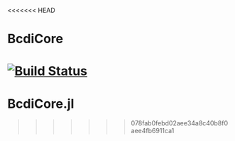 <<<<<<< HEAD
# BcdiCore

[![Build Status](https://github.com/jmeziere/BcdiCore.jl/actions/workflows/CI.yml/badge.svg?branch=main)](https://github.com/jmeziere/BcdiCore.jl/actions/workflows/CI.yml?query=branch%3Amain)
=======
# BcdiCore.jl
>>>>>>> 078fab0febd02aee34a8c40b8f0aee4fb6911ca1
